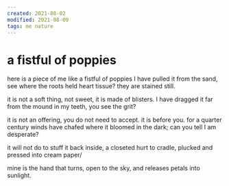 ```yaml
---
created: 2021-08-02
modified: 2021-08-09
tags: me nature
---
```


# a fistful of poppies

here is a piece of me
like a fistful of poppies
I have pulled it from the sand,
see where the roots held heart tissue?
they are stained still.

it is not a soft thing, not sweet,
it is made of blisters.
I have dragged it far from the mound
in my teeth, you see the grit?

it is not an offering,
you do not need to accept.
it is before you.
for a quarter century winds have chafed
where it bloomed in the dark;
can you tell I am desperate?

it will not do
to stuff it back inside,
a closeted hurt to cradle,
plucked and pressed into cream paper/

mine is the hand that turns,
open to the sky,
and releases petals into sunlight.
